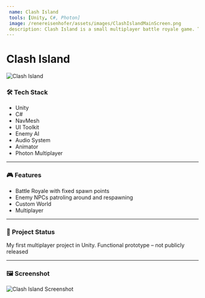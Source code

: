 ```yaml
---
 name: Clash Island
 tools: [Unity, C#, Photon]
 image: /renereisenhofer/assets/images/ClashIslandMainScreen.png
 description: Clash Island is a small multiplayer battle royale game. The twist is that not only players are on the island but NPCs as well. The last player standing wins it all.
---
```


# Clash Island

![Clash Island](/renereisenhofer/assets/images/ClashIslandMainScreen.png)

### 🛠 Tech Stack

- Unity
- C#
- NavMesh
- UI Toolkit
- Enemy AI
- Audio System
- Animator
- Photon Multiplayer

---

### 🎮 Features

- Battle Royale with fixed spawn points
- Enemy NPCs patroling around and respawning
- Custom World
- Multiplayer

---

### 📌 Project Status

My first multiplayer project in Unity. Functional prototype – not publicly released

---

### 🖼 Screenshot

![Clash Island Screenshot](/renereisenhofer/assets/images/ClashIsland.png)







